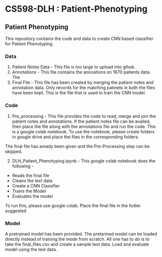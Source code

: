 # CS598-DLH : Patient-Phenotyping
## Patient Phenotyping
This repository contains the code and data to create CNN based classifier for Patient Phenotyping.
### Data
1. Patient Notes Data - This file is too large to upload into gihub. 
2. Annotations - This file contains the annoations on 1670 patients data. The 
3. Final File - This file has been created by merging the patient notes and annotation data. Only records for the matching patinets in both the files have been kept. This is the file that is used to train the CNN model.
### Code
1. Pre_processing - This file provides the code to read, merge and join the patient notes and annotations. If the patient notes file can be availed, then place the file along with the annotations file and run the code. This is a google colab notebook. To use the notebook, please create folders in google drive and place the files in the corresponding folders. 

The final file has aready been given and the Pre-Processing step can be skipped.

2. DLH_Patient_Phenotyping.ipynb - This google colab notebook does the following -
  * Reads the final file
  * Cleans the text data
  * Create a CNN Classifier
  * Trains the Model
  * Evaluates the model

To run this, please use google colab. Place the final file in the fodler suggested
  

### Model
A pretrained model has been provided. The pretarined model can be loaded directly instead of training the mode from scratch. All one has to do is to take the final_files.csv and create a sample test data. Load and evaluate model using the test data.
